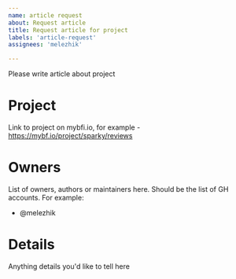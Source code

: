 ```yaml
---
name: article request
about: Request article 
title: Request article for project
labels: 'article-request'
assignees: 'melezhik'

---
```


Please write article about project

# Project

Link to project on mybfi.io, for example - https://mybf.io/project/sparky/reviews

# Owners

List of owners, authors or maintainers here. Should be the list of GH accounts. For example:

- @melezhik

# Details

Anything details you'd like to tell here

